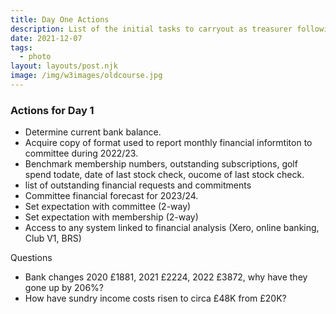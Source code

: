 ```yaml
---
title: Day One Actions
description: List of the initial tasks to carryout as treasurer following AGM
date: 2021-12-07
tags:
  - photo
layout: layouts/post.njk
image: /img/w3images/oldcourse.jpg
---
```


<h3>Actions for Day 1 </h3>

* Determine current bank balance.
* Acquire copy of format used to report monthly financial informtiton to committee during 2022/23.
* Benchmark membership numbers, outstanding subscriptions, golf spend todate, date of last stock check, oucome of last stock check.
* list of outstanding financial requests and commitments
* Committee financial forecast for 2023/24.
* Set expectation with committee (2-way)
* Set expectation with membership (2-way)
* Access to any system linked to financial analysis (Xero, online banking, Club V1, BRS)

Questions
* Bank changes 2020 £1881, 2021 £2224, 2022 £3872, why have they gone up by 206%?
* How have sundry income costs risen to circa £48K from £20K?